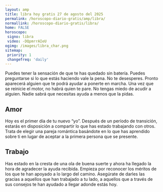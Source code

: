 ```yaml
---
layout: amp
title: libra hoy gratis 27 de agosto del 2025 
permalink: /horoscopo-diario-gratis/amp/libra/
normallink: /horoscopo-diario-gratis/libra/
home: FALSE
horoscopo:
 signo: libra
 video: -DQpmrrAIeU
ogimg: /images/libra_char.png
sitemap:
 priority: 1
 changefreq: 'daily'
---
```



Puedes tener la sensación de que te has quedado sin batería. Puedes preguntarse si lo que estás haciendo vale la pena. No te desesperes. Pronto aparecerá alguien que te podrá ayudar a ponerte en marcha. Una vez que se reinicie el motor, no habrá quien te pare. No tengas miedo de acudir a alguien. Nadie sabrá que necesitas ayuda a menos que la pidas.

## Amor

Hoy es el primer día de tu nuevo “yo”. Después de un período de transición, estarás en disposición a compartir lo que has estado trabajando con otros. Trata de elegir una pareja romántica basándote en lo que has aprendido sobre ti en lugar de aceptar a la primera persona que se presente.

## Trabajo

Has estado en la cresta de una ola de buena suerte y ahora ha llegado la hora de agradecer la ayuda recibida. Empieza por reconocer los méritos de los que te han apoyado a lo largo del camino. Asegúrate de darles las gracias a aquellos que han trabajado a tu lado, a aquellos que a través de sus consejos te han ayudado a llegar adonde estás hoy.